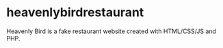 # heavenlybirdrestaurant

Heavenly Bird is a fake restaurant website created with HTML/CSS/JS and PHP. 
